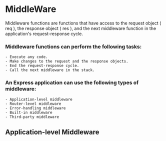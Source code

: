 # MiddleWare

Middleware functions are functions that have access to the request object ( req ), the response object ( res ), and the next middleware function in the application's request-response cycle.

### Middleware functions can perform the following tasks:

    - Execute any code.
    - Make changes to the request and the response objects.
    - End the request-response cycle.
    - Call the next middleware in the stack.

### An Express application can use the following types of middleware:

    - Application-level middleware
    - Router-level middleware
    - Error-handling middleware
    - Built-in middleware
    - Third-party middleware

## Application-level Middleware
